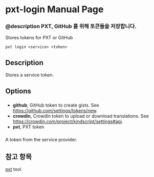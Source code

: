# pxt-login Manual Page

### @description PXT, GitHub 를 위해 토큰들을 저장합니다.

Stores tokens for PXT or GitHub

    pxt login <service> <token>
    

## Description

Stores a service token.

## Options

### <service>

* **github**, GitHub token to create gists. See https://github.com/settings/tokens/new.
* **crowdin**, Crowdin token to upload or download translations. See https://crowdin.com/project/kindscript/settings#api.
* **pxt**, PXT token

### <token>

A token from the service provider.

## 참고 항목

[pxt](/cli) tool